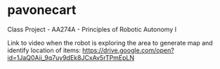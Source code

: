 # pavonecart
Class Project - AA274A - Principles of Robotic Autonomy I 

Link to video when the robot is exploring the area to generate map and identify location of items:
https://drive.google.com/open?id=1JaQ0Aii_9q7uy9dEk8JCxAv5rTPmEpLN

